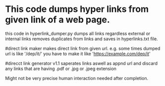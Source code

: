 # This code dumps hyper links from given link of a web page.

this code in hyperlink_dumper.py dumps all links regardless external or internal links
removes duplicates from links and saves in hyperlinks.txt file.
 
#direct link maker makes direct link from given url.
e.g. some times dumped url is like '/dep/it/' you have to make it like 'https://example.com/dep/it'

#direcct link generator v1.1 
saperates links aswell as appnd url and discard any links that are having .pdf or .jpg or .jpeg extension

Might not be very precise human interaction needed after completion.
